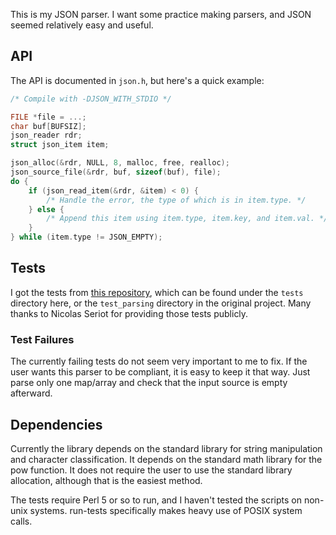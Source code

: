 This is my JSON parser. I want some practice making parsers, and JSON seemed
relatively easy and useful.

## API
The API is documented in `json.h`, but here's a quick example:
```c
/* Compile with -DJSON_WITH_STDIO */

FILE *file = ...;
char buf[BUFSIZ];
json_reader rdr;
struct json_item item;

json_alloc(&rdr, NULL, 8, malloc, free, realloc);
json_source_file(&rdr, buf, sizeof(buf), file);
do {
	if (json_read_item(&rdr, &item) < 0) {
		/* Handle the error, the type of which is in item.type. */
	} else {
		/* Append this item using item.type, item.key, and item.val. */
	}
} while (item.type != JSON_EMPTY);
```

## Tests
I got the tests from [this repository](https://github.com/nst/JSONTestSuite),
which can be found under the `tests` directory here, or the `test_parsing`
directory in the original project. Many thanks to Nicolas Seriot for providing
those tests publicly.

### Test Failures
The currently failing tests do not seem very important to me to fix. If the user
wants this parser to be compliant, it is easy to keep it that way. Just parse
only one map/array and check that the input source is empty afterward.

## Dependencies
Currently the library depends on the standard library for string manipulation
and character classification. It depends on the standard math library for the
pow function. It does not require the user to use the standard library
allocation, although that is the easiest method.

The tests require Perl 5 or so to run, and I haven't tested the scripts on
non-unix systems. run-tests specifically makes heavy use of POSIX system calls.
